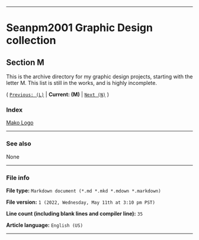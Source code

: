
***

# Seanpm2001 Graphic Design collection

## Section M

This is the archive directory for my graphic design projects, starting with the letter M. This list is still in the works, and is highly incomplete.

( [`Previous: (L)`](/L/) | **Current: (M)** | [`Next (N)`](/N/) )

### Index

[Mako Logo](/M/Mako_Logo/)

***

### See also

None

***

### File info

**File type:** `Markdown document (*.md *.mkd *.mdown *.markdown)`

**File version:** `1 (2022, Wednesday, May 11th at 3:10 pm PST)`

**Line count (including blank lines and compiler line):** `35`

**Article language:** `English (US)`

***
